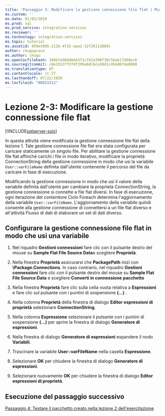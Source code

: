 ```yaml
---
title: 'Passaggio 3: Modificare la gestione connessione file flat | Microsoft Docs'
ms.custom: ''
ms.date: 01/03/2019
ms.prod: sql
ms.prod_service: integration-services
ms.reviewer: ''
ms.technology: integration-services
ms.topic: tutorial
ms.assetid: 459e3995-2116-4f15-aaa2-32f26113869c
author: chugugrace
ms.author: chugu
ms.openlocfilehash: 348b7e9b948443f1cfd14390f30c58ab17d08ec6
ms.sourcegitcommit: c8e1553ff3fdf295e8dc6ce30d1c454d6fde8088
ms.translationtype: HT
ms.contentlocale: it-IT
ms.lasthandoff: 07/22/2020
ms.locfileid: "86921512"
---
```

# <a name="lesson-2-3-modify-the-flat-file-connection-manager"></a>Lezione 2-3: Modificare la gestione connessione file flat

[!INCLUDE[sqlserver-ssis](../includes/applies-to-version/sqlserver-ssis.md)]

In questa attività viene modificata la gestione connessione file flat della lezione 1. Tale gestione connessione file flat era stata configurata per caricare staticamente un singolo file. Per abilitare la gestione connessione file flat affinché carichi i file in modo iterativo, modificare la proprietà ConnectionString della gestione connessione in modo che usi la variabile `User::varFileName` definita dall'utente contenente il percorso del file da caricare in fase di esecuzione.  
  
Modificando la gestione connessione in modo che usi il valore della variabile definita dall'utente per cambiare la proprietà ConnectionString, la gestione connessione si connette a file flat diversi. In fase di esecuzione, ogni iterazione del contenitore Ciclo Foreach determina l'aggiornamento della variabile `User::varFileName`. L'aggiornamento della variabile quindi consente alla gestione connessione di connettersi a un file flat diverso e all'attività Flusso di dati di elaborare un set di dati diverso.  
  
## <a name="configure-the-flat-file-connection-manager-to-use-a-variable"></a>Configurare la gestione connessione file flat in modo che usi una variabile  
  
1.  Nel riquadro **Gestioni connessioni** fare clic con il pulsante destro del mouse su **Sample Flat File Source Data**e scegliere **Proprietà**.  

2.  Nella finestra **Proprietà** assicurarsi che **PackagePath** inizi con **\Package.Connections**. In caso contrario, nel riquadro **Gestioni connessioni** fare clic con il pulsante destro del mouse su **Sample Flat File Source Data** e scegliere **Converti in connessione pacchetto**
  
3.  Nella finestra **Proprietà** fare clic sulla cella vuota relativa a **Espressioni** e fare clic sul pulsante con i puntini di sospensione **(...)** .  
  
4.  Nella colonna **Proprietà** della finestra di dialogo **Editor espressioni di proprietà** selezionare **ConnectionString**.  
  
5.  Nella colonna **Espressione** selezionare il pulsante con i puntini di sospensione **(...)** per aprire la finestra di dialogo **Generatore di espressioni**.  
  
6.  Nella finestra di dialogo **Generatore di espressioni** espandere il nodo **Variabili**.  
  
7.  Trascinare la variabile **User::varFileName** nella casella **Espressione**.  
  
8.  Selezionare **OK** per chiudere la finestra di dialogo **Generatore di espressioni**.  
  
9.  Selezionare nuovamente **OK** per chiudere la finestra di dialogo **Editor espressioni di proprietà**.  
  
## <a name="go-to-next-task"></a>Esecuzione del passaggio successivo  
[Passaggio 4: Testare il pacchetto creato nella lezione 2 dell'esercitazione](../integration-services/lesson-2-4-testing-the-lesson-2-tutorial-package.md)  
  
  
  
